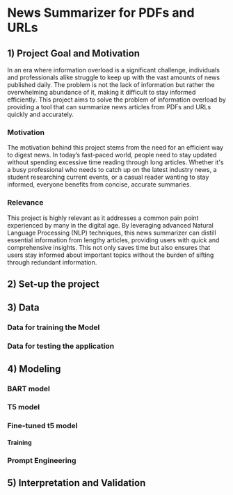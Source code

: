 # News Summarizer for PDFs and URLs
## 1) Project Goal and Motivation

In an era where information overload is a significant challenge, individuals and professionals alike struggle to keep up with the vast amounts of news published daily. The problem is not the lack of information but rather the overwhelming abundance of it, making it difficult to stay informed efficiently. This project aims to solve the problem of information overload by providing a tool that can summarize news articles from PDFs and URLs quickly and accurately.

### Motivation

The motivation behind this project stems from the need for an efficient way to digest news. In today’s fast-paced world, people need to stay updated without spending excessive time reading through long articles. Whether it's a busy professional who needs to catch up on the latest industry news, a student researching current events, or a casual reader wanting to stay informed, everyone benefits from concise, accurate summaries.

### Relevance

This project is highly relevant as it addresses a common pain point experienced by many in the digital age. By leveraging advanced Natural Language Processing (NLP) techniques, this news summarizer can distill essential information from lengthy articles, providing users with quick and comprehensive insights. This not only saves time but also ensures that users stay informed about important topics without the burden of sifting through redundant information.

## 2) Set-up the project

## 3) Data
### Data for training the Model

### Data for testing the application

## 4) Modeling
### BART model

### T5 model

### Fine-tuned t5 model
#### Training

### Prompt Engineering

## 5) Interpretation and Validation

